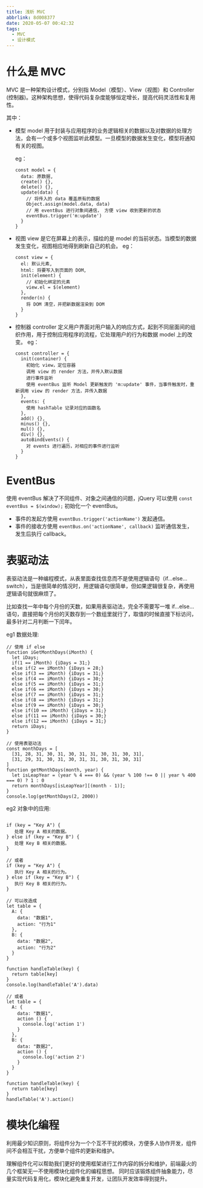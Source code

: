 ```yaml
---
title: 浅析 MVC
abbrlink: 8d008377
date: 2020-05-07 00:42:32
tags:
  - MVC
  - 设计模式
---
```


# 什么是 MVC

MVC 是一种架构设计模式，分别指 Model（模型）、View（视图）和 Controller (控制器)。这种架构思想，使得代码复杂度能够恒定增长，提高代码灵活性和复用性。

<!-- more -->

其中：

- 模型 model 用于封装与应用程序的业务逻辑相关的数据以及对数据的处理方法，会有一个或多个视图监听此模型。一旦模型的数据发生变化，模型将通知有关的视图。

  eg：

  ```
  const model = {
    data: 原数据,
    create() {},
    delete() {},
    update(data) {
      // 将传入的 data 覆盖原有的数据
      Object.assign(model.data, data)
      // 用 eventBus 进行对象间通信， 方便 view 收到更新的状态
      eventBus.trigger('m:update')
    }
  }
  ```

- 视图 view 是它在屏幕上的表示，描绘的是 model 的当前状态。当模型的数据发生变化，视图相应地得到刷新自己的机会。
  eg：
  ```
  const view = {
    el: 默认元素,
    html: 将要写入到页面的 DOM,
    init(element) {
      // 初始化绑定的元素
      view.el = $(element)
    },
    render(n) {
      将 DOM 清空，并把新数据渲染到 DOM
    }
  }
  ```
- 控制器 controller 定义用户界面对用户输入的响应方式，起到不同层面间的组织作用，用于控制应用程序的流程，它处理用户的行为和数据 model 上的改变。
  eg：
  ```
  const controller = {
    init(container) {
      初始化 view，定位容器
      调用 view 的 render 方法，并传入默认数据
      进行事件监听
      使用 eventBus 监听 Model 更新触发的 'm:update' 事件，当事件触发时，重新调用 view 的 render 方法，并传入数据
    },
    events: {
      使用 hashTable 记录对应的函数名
    },
    add() {},
    minus() {},
    mul() {},
    div() {},
    autoBindEvents() {
      对 events 进行遍历，对相应的事件进行监听
    }
  }
  ```

# EventBus

使用 eventBus 解决了不同组件、对象之间通信的问题，jQuery 可以使用 `const eventBus = $(window);` 初始化一个 eventBus。

- 事件的发起方使用 `eventBus.trigger('actionName')` 发起通信。
- 事件的接收方使用 `eventBus.on('actionName', callback)` 监听通信发生，发生后执行 callback。

# 表驱动法

表驱动法是一种编程模式，从表里面查找信息而不是使用逻辑语句（if…else…switch），当是很简单的情况时，用逻辑语句很简单，但如果逻辑很复杂，再使用逻辑语句就很麻烦了。

比如查找一年中每个月份的天数，如果用表驱动法，完全不需要写一堆 if…else… 语句，直接把每个月份的天数存到一个数组里就行了，取值的时候直接下标访问，最多针对二月判断一下闰年。

eg1 数据处理:

```
// 使用 if else
function iGetMonthDays(iMonth) {
  let iDays;
  if(1 == iMonth) {iDays = 31;}
  else if(2 == iMonth) {iDays = 28;}
  else if(3 == iMonth) {iDays = 31;}
  else if(4 == iMonth) {iDays = 30;}
  else if(5 == iMonth) {iDays = 31;}
  else if(6 == iMonth) {iDays = 30;}
  else if(7 == iMonth) {iDays = 31;}
  else if(8 == iMonth) {iDays = 31;}
  else if(9 == iMonth) {iDays = 30;}
  else if(10 == iMonth) {iDays = 31;}
  else if(11 == iMonth) {iDays = 30;}
  else if(12 == iMonth) {iDays = 31;}
  return iDays;
}

// 使用表驱动法
const monthDays = [
  [31, 28, 31, 30, 31, 30, 31, 31, 30, 31, 30, 31],
  [31, 29, 31, 30, 31, 30, 31, 31, 30, 31, 30, 31]
]
function getMonthDays(month, year) {
  let isLeapYear = (year % 4 === 0) && (year % 100 !== 0 || year % 400 === 0) ? 1 : 0
  return monthDays[isLeapYear][(month - 1)];
}
console.log(getMonthDays(2, 2000))
```

eg2 对象中的应用:

```

if (key = "Key A") {
   处理 Key A 相关的数据。
} else if (key = "Key B") {
   处理 Key B 相关的数据。
}

// 或者
if (key = "Key A") {
   执行 Key A 相关的行为。
} else if (key = "Key B") {
   执行 Key B 相关的行为。
}

// 可以改造成
let table = {
  A: {
    data: "数据1",
    action: "行为1"
  },
  B: {
    data: "数据2",
    action: "行为2"
  }
}

function handleTable(key) {
  return table[key]
}
console.log(handleTable('A').data)

// 或者
let table = {
  A: {
    data: "数据1",
    action () {
      console.log('action 1')
    }
  },
  B: {
    data: "数据2",
    action () {
      console.log('action 2')
    }
  }
}

function handleTable(key) {
  return table[key]
}
handleTable('A').action()
```

# 模块化编程

利用最少知识原则，将组件分为一个个互不干扰的模块，方便多人协作开发，组件间不会相互干扰，方便单个组件的更新和维护。

理解组件化可以帮助我们更好的使用框架进行工作内容的拆分和维护，前端最火的几个框架无一不使用模块化组件化的编程思想。
同时应该锻炼组件抽象能力，尽量实现代码复用化，模块化避免重复开发，让团队开发效率得到提升。
